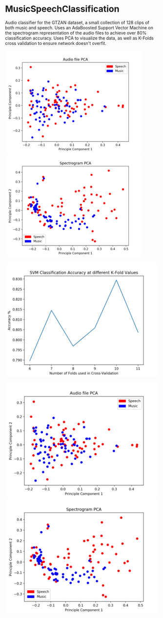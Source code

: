 # MusicSpeechClassification
Audio classifier for the GTZAN dataset, a small collection of 128 clips of both music and speech. Uses an AdaBoosted Support Vector Machine on the spectrogram representation of the audio files to achieve over 80% classification accuracy. Uses PCA to visualize the data, as well as K-Folds cross validation to ensure network doesn't overfit. 

<img src="https://raw.githubusercontent.com/Toback/MusicSpeechClassification/master/Results/Audio_File_PCA.png" width="450"/> <img src="https://raw.githubusercontent.com/Toback/MusicSpeechClassification/master/Results/Spectrogram_PCA.png" width="450"/> 

![Finished Circuit](https://raw.githubusercontent.com/Toback/MusicSpeechClassification/master/Results/SVM_Accuracy_Graph.png)

![Finished Circuit](https://raw.githubusercontent.com/Toback/MusicSpeechClassification/master/Results/Audio_File_PCA.png)![Finished Circuit](https://raw.githubusercontent.com/Toback/MusicSpeechClassification/master/Results/Spectrogram_PCA.png)
